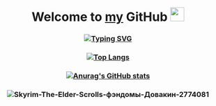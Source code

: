 ### <h1 align="center">Welcome to <a href="https://github.com/andronik-GitHub" target="_blank">my</a> GitHub <img src="https://github.com/blackcater/blackcater/raw/main/images/Hi.gif" height="32"/></h1>

### <p align="center"><a href="https://git.io/typing-svg"><img src="https://readme-typing-svg.herokuapp.com?font=Fira+Code&size=50&duration=3000&pause=1000&width=1067&height=80&lines=Student%2C+Back-end+.NET+developer" alt="Typing SVG" /></a></p>


### <p align="center">[![Top Langs](https://github-readme-stats.vercel.app/api/top-langs/?username=andronik-GitHub&layout=compact&theme=dark)](https://github.com/andronik-GitHub/github-readme-stats)</p>

### <p align="center">[![Anurag's GitHub stats](https://github-readme-stats.vercel.app/api?username=andronik-GitHub&show_icons=true&theme=dark)](https://github.com/andronik-GitHub/github-readme-stats)</p>

### <p align="center">![Skyrim-The-Elder-Scrolls-фэндомы-Довакин-2774081](https://user-images.githubusercontent.com/90332364/224564066-7f3df44a-63af-4a97-820c-ad82ef79ebf0.jpeg)</p>


